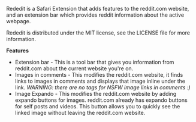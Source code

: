 Rededit is a Safari Extension that adds features to the reddit.com website, and an extension bar which provides reddit information about the active webpage.

Rededit is distributed under the MIT license, see the LICENSE file for more information.

**Features**

* Extension bar - This is a tool bar that gives you information from reddit.com about the current website you're on.
* Images in comments - This modifies the reddit.com website, it finds links to images in comments and displays that image inline under the link. *WARNING: there are no tags for NSFW image links in comments :)*
* Image Expando - This modifies the reddit.com website by adding expando buttons for images. reddit.com already has expando buttons for self posts and videos. This button allows you to quickly see the linked image without leaving the reddit.com website.
